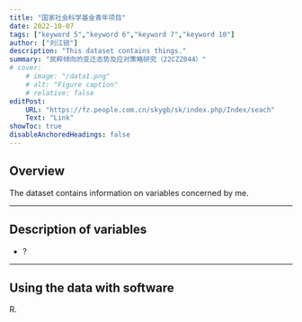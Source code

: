 ```yaml
---
title: "国家社会科学基金青年项目" 
date: 2022-10-07
tags: ["keyword 5","keyword 6","keyword 7","keyword 10"]
author: ["刘江锐"]
description: "This dataset contains things."
summary: "民粹倾向的变迁态势及应对策略研究（22CZZ044）"
# cover:
    # image: "/data1.png"
    # alt: "Figure caption"
    # relative: false
editPost:
    URL: "https://fz.people.com.cn/skygb/sk/index.php/Index/seach"
    Text: "Link"
showToc: true
disableAnchoredHeadings: false
---
```


## Overview

The dataset contains information on variables concerned by me.

---

## Description of variables

+ ?

---

## Using the data with software

R.

